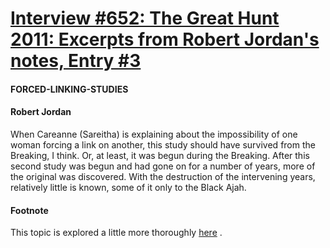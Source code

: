 # [Interview #652: The Great Hunt 2011: Excerpts from Robert Jordan's notes, Entry #3](https://www.theoryland.com/intvmain.php?i=652#3)

#### FORCED-LINKING-STUDIES

#### Robert Jordan

When Careanne (Sareitha) is explaining about the impossibility of one woman forcing a link on another, this study should have survived from the Breaking, I think. Or, at least, it was begun during the Breaking. After this second study was begun and had gone on for a number of years, more of the original was discovered. With the destruction of the intervening years, relatively little is known, some of it only to the Black Ajah.

#### Footnote

This topic is explored a little more thoroughly
[here](https://docs.google.com/View?docID=0ARw8aVNqPsL5ZGNqc3BqcWdfMTA3MmdjbTZ4dmRm&revision=_latest)
.

